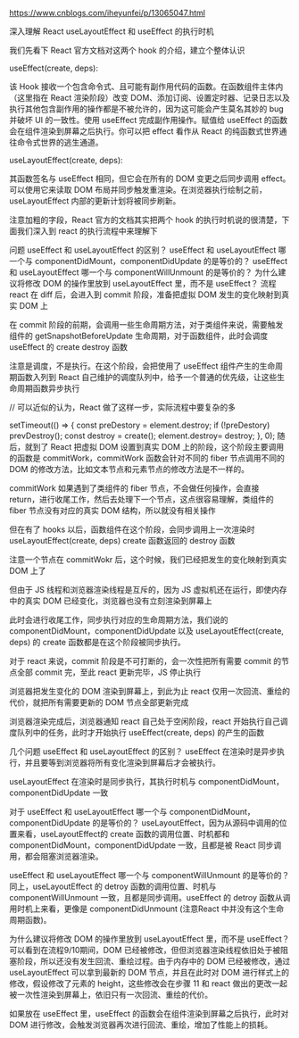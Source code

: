 https://www.cnblogs.com/iheyunfei/p/13065047.html

深入理解 React useLayoutEffect 和 useEffect 的执行时机

我们先看下 React 官方文档对这两个 hook 的介绍，建立个整体认识

useEffect(create, deps):

该 Hook 接收一个包含命令式、且可能有副作用代码的函数。在函数组件主体内（这里指在 React 渲染阶段）改变 DOM、添加订阅、设置定时器、记录日志以及执行其他包含副作用的操作都是不被允许的，因为这可能会产生莫名其妙的 bug 并破坏 UI 的一致性。使用 useEffect 完成副作用操作。赋值给 useEffect 的函数会在组件渲染到屏幕之后执行。你可以把 effect 看作从 React 的纯函数式世界通往命令式世界的逃生通道。

useLayoutEffect(create, deps):

其函数签名与 useEffect 相同，但它会在所有的 DOM 变更之后同步调用 effect。可以使用它来读取 DOM 布局并同步触发重渲染。在浏览器执行绘制之前，useLayoutEffect 内部的更新计划将被同步刷新。

注意加粗的字段，React 官方的文档其实把两个 hook 的执行时机说的很清楚，下面我们深入到 react 的执行流程中来理解下

问题
useEffect 和 useLayoutEffect 的区别？
useEffect 和 useLayoutEffect 哪一个与 componentDidMount，componentDidUpdate 的是等价的？
useEffect 和 useLayoutEffect 哪一个与 componentWillUnmount 的是等价的？
为什么建议将修改 DOM 的操作里放到 useLayoutEffect 里，而不是 useEffect？
流程
react 在 diff 后，会进入到 commit 阶段，准备把虚拟 DOM 发生的变化映射到真实 DOM 上

在 commit 阶段的前期，会调用一些生命周期方法，对于类组件来说，需要触发组件的 getSnapshotBeforeUpdate 生命周期，对于函数组件，此时会调度 useEffect 的 create destroy 函数

注意是调度，不是执行。在这个阶段，会把使用了 useEffect 组件产生的生命周期函数入列到 React 自己维护的调度队列中，给予一个普通的优先级，让这些生命周期函数异步执行

// 可以近似的认为，React 做了这样一步，实际流程中要复杂的多

setTimeout(() => {
      const preDestory = element.destroy;
      if (!preDestory) prevDestroy();
      const destroy = create();
      element.destroy= destroy;
}, 0);
随后，就到了 React 把虚拟 DOM 设置到真实 DOM 上的阶段，这个阶段主要调用的函数是 commitWork，commitWork 函数会针对不同的 fiber 节点调用不同的 DOM 的修改方法，比如文本节点和元素节点的修改方法是不一样的。

commitWork 如果遇到了类组件的 fiber 节点，不会做任何操作，会直接 return，进行收尾工作，然后去处理下一个节点，这点很容易理解，类组件的 fiber 节点没有对应的真实 DOM 结构，所以就没有相关操作

但在有了 hooks 以后，函数组件在这个阶段，会同步调用上一次渲染时 useLayoutEffect(create, deps) create 函数返回的 destroy 函数

注意一个节点在 commitWokr 后，这个时候，我们已经把发生的变化映射到真实 DOM 上了

但由于 JS 线程和浏览器渲染线程是互斥的，因为 JS 虚拟机还在运行，即使内存中的真实 DOM 已经变化，浏览器也没有立刻渲染到屏幕上

此时会进行收尾工作，同步执行对应的生命周期方法，我们说的componentDidMount，componentDidUpdate 以及 useLayoutEffect(create, deps) 的 create 函数都是在这个阶段被同步执行。

对于 react 来说，commit 阶段是不可打断的，会一次性把所有需要 commit 的节点全部 commit 完，至此 react 更新完毕，JS 停止执行

浏览器把发生变化的 DOM 渲染到屏幕上，到此为止 react 仅用一次回流、重绘的代价，就把所有需要更新的 DOM 节点全部更新完成

浏览器渲染完成后，浏览器通知 react 自己处于空闲阶段，react 开始执行自己调度队列中的任务，此时才开始执行 useEffect(create, deps) 的产生的函数

几个问题
useEffect 和 useLayoutEffect 的区别？
useEffect 在渲染时是异步执行，并且要等到浏览器将所有变化渲染到屏幕后才会被执行。

useLayoutEffect 在渲染时是同步执行，其执行时机与 componentDidMount，componentDidUpdate 一致

对于 useEffect 和 useLayoutEffect 哪一个与 componentDidMount，componentDidUpdate 的是等价的？
useLayoutEffect，因为从源码中调用的位置来看，useLayoutEffect的 create 函数的调用位置、时机都和 componentDidMount，componentDidUpdate 一致，且都是被 React 同步调用，都会阻塞浏览器渲染。

useEffect 和 useLayoutEffect 哪一个与 componentWillUnmount 的是等价的？
同上，useLayoutEffect 的 detroy 函数的调用位置、时机与 componentWillUnmount 一致，且都是同步调用。useEffect 的 detroy 函数从调用时机上来看，更像是 componentDidUnmount (注意React 中并没有这个生命周期函数)。

为什么建议将修改 DOM 的操作里放到 useLayoutEffect 里，而不是 useEffect？
可以看到在流程9/10期间，DOM 已经被修改，但但浏览器渲染线程依旧处于被阻塞阶段，所以还没有发生回流、重绘过程。由于内存中的 DOM 已经被修改，通过 useLayoutEffect 可以拿到最新的 DOM 节点，并且在此时对 DOM 进行样式上的修改，假设修改了元素的 height，这些修改会在步骤 11 和 react 做出的更改一起被一次性渲染到屏幕上，依旧只有一次回流、重绘的代价。

如果放在 useEffect 里，useEffect 的函数会在组件渲染到屏幕之后执行，此时对 DOM 进行修改，会触发浏览器再次进行回流、重绘，增加了性能上的损耗。